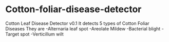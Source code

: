 # Cotton-foliar-disease-detector
Cotton Leaf Disease Detector v0.1 It detects 5 types of Cotton Foliar Diseases  They are      -Alternaria leaf spot     -Areolate Mildew     -Bacterial blight     -Target spot     -Verticillum wilt
